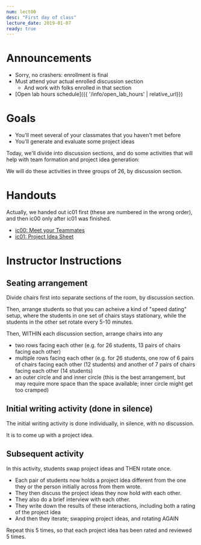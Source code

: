 ```yaml
---
num: lect00
desc: "First day of class"
lecture_date: 2019-01-07
ready: true
---
```


# Announcements

* Sorry, no crashers: enrollment is final
* Must attend your actual enrolled discussion section
   * And work with folks enrolled in that section
* [Open lab hours schedule]({{ '/info/open_lab_hours' | relative_url}})


# Goals

* You'll meet several of your classmates that you haven't met before
* You'll generate and evaluate some project ideas

Today, we'll divide into discussion sections, and do some activities that will help with team formation and project idea generation:

We will do these activities in three groups of 26, by discussion section.

# Handouts

Actually, we handed out ic01 first (these are numbered in the wrong order), and then ic00 only after ic01 was finished.

* [ic00: Meet your Teammates](https://docs.google.com/document/d/1IgrTSVt1GiRzpXun-g5HIxcJEM2WzPPm7xCJaLmOdWM/edit?usp=sharing)
* [ic01: Project Idea Sheet](https://docs.google.com/document/d/1YCPNBZbrRj6wTVrDBbHX1gR5CCwpMKXRbzWxBn2TZjY/edit?usp=sharing)

# Instructor Instructions

## Seating arrangement

Divide chairs first into separate sections of the room, by discussion section.

Then, arrange students so that you can acheive a kind of "speed dating" setup, where the students in one set of chairs stays stationary, while the students in the other set rotate every 5-10 minutes.

Then, WITHIN each discussion section, arrange chairs into any 
* two rows facing each other (e.g. for 26 students, 13 pairs of chairs facing each other)
* multiple rows facing each other (e.g. for 26 students, one row of 6 pairs of chairs facing each other (12 students) and another of 7 pairs of chairs facing each other (14 students)
* an outer circle and and inner circle (this is the best arrangement, but may require more space than the space available; inner circle might get too cramped)

## Initial writing activity (done in silence)

The initial writing activity is done individually, in silence, with no discussion.

It is to come up with a project idea.

## Subsequent activity

In this activity, students swap project ideas and THEN rotate once.   
* Each pair of students now holds a project idea different from the one they or the person initially across from them wrote.  
* They then discuss the project ideas they now hold with each other.
* They also do a brief interview with each other.
* They write down the results of these interactions, including both a rating of the project idea
* And then they iterate; swapping project ideas, and rotating AGAIN

Repeat this 5 times, so that each project idea has been rated and reviewed 5 times.




